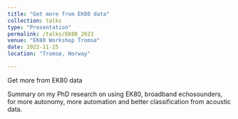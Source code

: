 ```yaml
---
title: "Get more from EK80 data"
collection: talks
type: "Presentation"
permalink: /talks/EK80_2023
venue: "EK80 Workshop Tromsø"
date: 2022-11-25
location: "Tromsø, Norway"

---
```

Get more from EK80 data

Summary on my PhD research on using EK80, broadband echosounders, for more autonomy, more automation and better classification from acoustic data.
